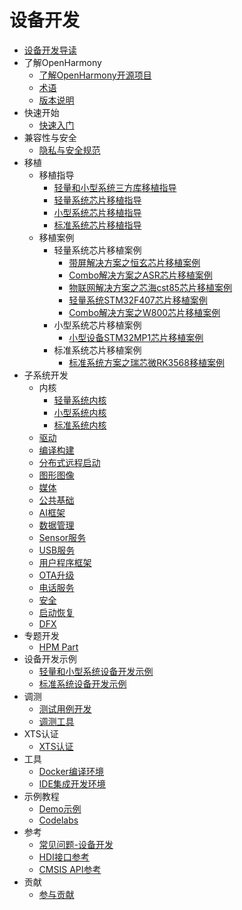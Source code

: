 # 设备开发

- [设备开发导读](device-dev-guide.md) 
- 了解OpenHarmony
  - [了解OpenHarmony开源项目](../OpenHarmony-Overview_zh.md) 
  - [术语](../glossary.md) 
  - [版本说明](../release-notes/Readme.md) 
- 快速开始
  - [快速入门](quick-start/Readme-CN.md) 	
- 兼容性与安全       
  - [隐私与安全规范](security/Readme-CN.md)
- 移植
  - 移植指导
      - [轻量和小型系统三方库移植指导](porting/porting-thirdparty-overview.md)
      - [轻量系统芯片移植指导](porting/porting-minichip-overview.md)
      - [小型系统芯片移植指导](porting/porting-smallchip-prepare-needs.md)
      - [标准系统芯片移植指导](porting/standard-system-porting-guide.md)
  - 移植案例
      - 轻量系统芯片移植案例
          - [带屏解决方案之恒玄芯片移植案例](porting/porting-bes2600w-on-minisystem-display-demo.md) 
          - [Combo解决方案之ASR芯片移植案例](porting/porting-asr582x-combo-demo.md)    
          - [物联网解决方案之芯海cst85芯片移植案例](porting/porting-cst85f01-combo-demo.md)    
          - [轻量系统STM32F407芯片移植案例](porting/porting-stm32f407-on-minisystem-eth.md)    
          - [Combo解决方案之W800芯片移植案例](porting/porting-w800-combo-demo.md)
      - 小型系统芯片移植案例
          - [小型设备STM32MP1芯片移植案例](porting/porting-stm32mp15xx-on-smallsystem.md)
      - 标准系统芯片移植案例
          - [标准系统方案之瑞芯微RK3568移植案例](porting/porting-dayu200-on_standard-demo.md) 	
- 子系统开发
  - 内核 
    - [轻量系统内核](kernel/kernel-mini-overview.md)
    - [小型系统内核](kernel/kernel-small-overview.md)
    - [标准系统内核](kernel/kernel-standard-overview.md)
  - [驱动](driver/Readme-CN.md) 
  - [编译构建](subsystems/subsys-build-all.md) 
  - [分布式远程启动](subsystems/subsys-remote-start.md)
  - [图形图像](subsystems/subsys-graphics-overview.md)	
  - [媒体](subsystems/subsys-multimedia-camera-overview.md)
  - [公共基础](subsystems/subsys-utils-overview.md)
  - [AI框架](subsystems/subsys-ai-aiframework-devguide.md) 	
  - [数据管理](subsystems/subsys-data-relational-database-overview.md)
  - [Sensor服务](subsystems/subsys-sensor-overview.md)
  - [USB服务](subsystems/subsys-usbservice-overview.md)
  - [用户程序框架](subsystems/subsys-application-framework-overview.md)
  - [OTA升级](subsystems/subsys-ota-guide.md)
  - [电话服务](subsystems/subsys-tel-overview.md)
  - [安全](subsystems/subsys-security-overview.md)
  - [启动恢复](subsystems/subsys-boot-overview.md)	
  - [DFX](subsystems/subsys-dfx-overview.md)
- 专题开发
  - [HPM Part](hpm-part/Readme-CN.md) 	 
- 设备开发示例
  - [轻量和小型系统设备开发示例](guide/device-wlan-led-control.md) 
  - [标准系统设备开发示例](guide/device-clock-guide.md) 
- 调测
  - [测试用例开发](subsystems/subsys-testguide-test.md)	
  - [调测工具](subsystems/subsys-toolchain-hdc-guide.md) 
- XTS认证
  - [XTS认证](subsystems/subsys-xts-guide.md)
- 工具
  - [Docker编译环境](get-code/gettools-acquire.md)
  - [IDE集成开发环境](get-code/gettools-ide.md)
- 示例教程
  - [Demo示例](https://growing.openharmony.cn/mainPlay/sample)
  - [Codelabs](https://gitee.com/openharmony/codelabs/blob/master/README.md) 
- 参考
  - [常见问题-设备开发](faqs/Readme-CN.md)
  - [HDI接口参考](reference/hdi-apis/Readme-CN.md)
  - [CMSIS API参考](reference/kernel/cmsis/Readme-CN.md)
- 贡献
  - [参与贡献](../contribute/贡献文档.md) 